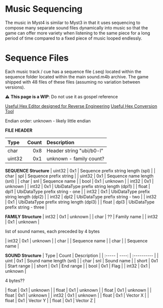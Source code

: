 # Music Sequencing

The music in Myst4 is similar to Myst3 in that it uses sequencing to compose many separate sound files dynamically into music so that the game can offer more variety when listening to the same piece for a long period of time compared to a fixed piece of music looped endlessly.

# Sequence Files

Each music track / cue has a sequence file (.seq) located within the sequence folder located within the main sound.m4b archive.
The game shipped with 48 files of these files (assuming no variation between versions).

:warning: **This page is a WIP**: Do not use it as gospel reference 

[Useful Hex Editor designed for Reverse Engineering](https://web.imhex.werwolv.net/)
[Useful Hex Conversion Tool](https://www.scadacore.com/tools/programming-calculators/online-hex-converter/)

Endian order: unknown - likely little endian

**FILE HEADER**

|  Type  | Count | Description |
| :----- | ----: | :---------- |
| char   |  0x8  | Header string "ubi/b0-l" |
| uint32 |  0x1  | unknown - family count? |


**SEQUENCE Structure**
| uint32 |  0x1  | Sequence prefix string length (spl) |
| char   |  spl  | Sequence prefix string |
| uint32 |  0x1  | Sequence name length (snl) |
| char   |  snl  | Sequence name |
| bool   |  0x1  | unknown |
| int32  |  0x1  | unknown |
| int32  |  0x1  | UbiDataType prefix string length (dpl1) |
| float  |  dpl1 | UbiDataType prefix string - one |
| int32  |  0x1  | UbiDataType prefix string length (dpl2) |
| int32  |  dpl2 | UbiDataType prefix string - two |
| int32  |  0x1  | UbiDataType prefix string length (dpl3) |
| float  |  dpl3 | UbiDataType prefix string - three |


**FAMILY Structure**
| int32  |  0x1  | unknown  |
| char   |  ??   | Family name |
| int32  |  0x1  | unknown |

list of sound names, each preceded by 4 bytes

| int32  |  0x1  | unknown |
| char   |       | Sequence name |
| char   |       | Sequence name |

**SOUND Structure**
|  Type  | Count | Description |
| :----- | ----: | :---------- |
| uint   |  0x1  | Sound name length (snl) |
| char   |  snl  | Sound name |
| short  |  0x1  | Start range |
| short  |  0x1  | End range |
| bool   |  0x1  | Flag |
| int32  |  0x1  | unknown  |

4 bytes??

| float  |  0x1  | unknown |
| float  |  0x1  | unknown |
| float  |  0x1  | unknown |
| float  |  0x1  | unknown |
| int32  |  0x1  | unknown |
| float  |  0x1  | Vector X |
| float  |  0x1  | Vector Y |
| float  |  0x1  | Vector Z |